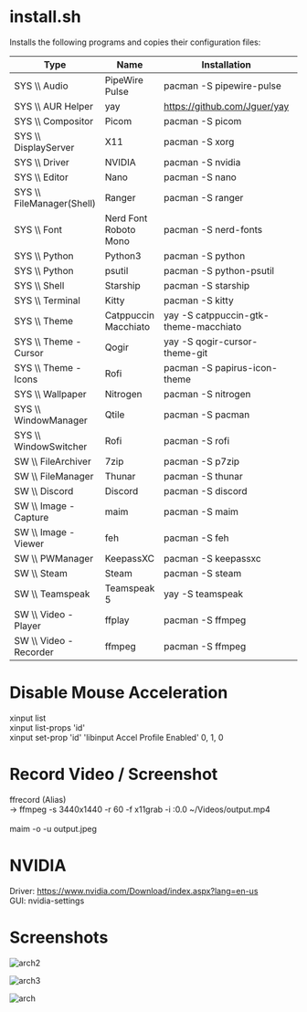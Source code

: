 # install.sh

Installs the following programs and copies their configuration files:

| Type | Name | Installation | Config |
| --- | --- | --- | --- |
| SYS \\\ Audio | PipeWire Pulse | pacman -S pipewire-pulse | ? |
| SYS \\\ AUR Helper | yay | https://github.com/Jguer/yay | ? |
| SYS \\\ Compositor | Picom | pacman -S picom | ~/.config/picom/picom.conf |
| SYS \\\ DisplayServer | X11 | pacman -S xorg | /etc/X11/xorg.conf |
| SYS \\\ Driver | NVIDIA | pacman -S nvidia | ? |
| SYS \\\ Editor  | Nano | pacman -S nano | ? |
| SYS \\\ FileManager(Shell) | Ranger | pacman -S ranger | ? |
| SYS \\\ Font | Nerd Font Roboto Mono | pacman -S nerd-fonts | ? |
| SYS \\\ Python | Python3 | pacman -S python | ? |
| SYS \\\ Python | psutil | pacman -S python-psutil | ? |
| SYS \\\ Shell | Starship | pacman -S starship | ? |
| SYS \\\ Terminal | Kitty | pacman -S kitty | ~/.config/kitty/kitty.conf |
| SYS \\\ Theme | Catppuccin Macchiato | yay -S catppuccin-gtk-theme-macchiato | ~/gtkrc-2.0 & ~/.config/gtk-3.0/settings.ini |
| SYS \\\ Theme - Cursor | Qogir | yay -S qogir-cursor-theme-git | ~/gtkrc-2.0 & ~/.config/gtk-3.0/settings.ini |
| SYS \\\ Theme - Icons | Rofi | pacman -S papirus-icon-theme| ~/gtkrc-2.0 & ~/.config/gtk-3.0/settings.ini |
| SYS \\\ Wallpaper | Nitrogen | pacman -S nitrogen | ~/.config/nitrogen/config.conf |
| SYS \\\ WindowManager | Qtile | pacman -S pacman | ~/.config/qtile/config.py |
| SYS \\\ WindowSwitcher | Rofi | pacman -S rofi | ? |
| SW \\\ FileArchiver | 7zip | pacman -S p7zip | - |
| SW \\\ FileManager  | Thunar | pacman -S thunar | ? |
| SW \\\ Discord | Discord | pacman -S discord | - |
| SW \\\ Image - Capture | maim | pacman -S maim | - |
| SW \\\ Image - Viewer | feh | pacman -S feh | - |
| SW \\\ PWManager | KeepassXC | pacman -S keepassxc | - |
| SW \\\ Steam | Steam | pacman -S steam | - |
| SW \\\ Teamspeak | Teamspeak 5 | yay -S teamspeak | - |
| SW \\\ Video - Player | ffplay | pacman -S ffmpeg | - |
| SW \\\ Video - Recorder | ffmpeg | pacman -S ffmpeg | - |




# Disable Mouse Acceleration 

xinput list <br>
xinput list-props 'id' <br>
xinput set-prop 'id' 'libinput Accel Profile Enabled' 0, 1, 0 

# Record Video / Screenshot

ffrecord (Alias) <br>
 -> ffmpeg -s 3440x1440 -r 60 -f x11grab -i :0.0 ~/Videos/output.mp4 <br><br>
maim -o -u output.jpeg

# NVIDIA

Driver: https://www.nvidia.com/Download/index.aspx?lang=en-us <br>
GUI: nvidia-settings

# Screenshots

![arch2](https://github.com/Rudi9x/arch/assets/134175623/36376a3a-f87b-42a1-8368-95ef7a40a3b6) <br>

![arch3](https://github.com/Rudi9x/arch/assets/134175623/f5432fb6-9903-453a-9b20-052660b77df8) <br>

![arch](https://github.com/Rudi9x/arch/assets/134175623/ae97fcb6-2ce8-4bb4-8325-bd72e1d30210) <br>
